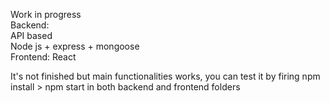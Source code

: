 Work in progress<br>
Backend:<br> 
API based<br>
Node js + express + mongoose<br>
Frontend: React<br>

It's not finished but main functionalities works, you can test it by firing npm install > npm start in both backend and frontend folders  
